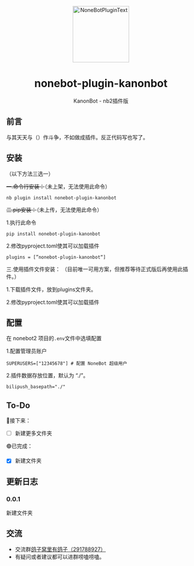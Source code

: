 <div align="center">
  <p><img src="http://cdn.kanon.ink/api/image?key=899178&imageid=image-20230618-220942-65085441" width="150" alt="NoneBotPluginText"></p>
</div>

<div align="center">

# nonebot-plugin-kanonbot
KanonBot - nb2插件版
</div>

## 前言
与其天天与（）作斗争，不如做成插件。反正代码写也写了。

## 安装
（以下方法三选一）

~~一.命令行安装：~~（未上架，无法使用此命令） 

    nb plugin install nonebot-plugin-kanonbot
    
~~二.pip安装：~~（未上传，无法使用此命令） 

1.执行此命令

    pip install nonebot-plugin-kanonbot
    
2.修改pyproject.toml使其可以加载插件

    plugins = [”nonebot-plugin-kanonbot“]
    
 三.使用插件文件安装：
 （目前唯一可用方案，但推荐等待正式版后再使用此插件。）
 
 1.下载插件文件，放到plugins文件夹。

2.修改pyproject.toml使其可以加载插件

 
## 配置
在 nonebot2 项目的`.env`文件中选填配置

1.配置管理员账户

    SUPERUSERS=["12345678"] # 配置 NoneBot 超级用户
    
2.插件数据存放位置，默认为 “./”。

    bilipush_basepath="./"

## To-Do
🔵接下来：
 - [ ] 新建更多文件夹
 
 🟢已完成：
 - [x] 新建文件夹
 
## 更新日志
### 0.0.1
新建文件夹

## 交流
-   交流群[鸽子窝里有鸽子（291788927）](https://qm.qq.com/cgi-bin/qm/qr?k=QhOk7Z2jaXBOnAFfRafEy9g5WoiETQhy&jump_from=webapi&authKey=fCvx/auG+QynlI8bcFNs4Csr2soR8UjzuwLqrDN9F8LDwJrwePKoe89psqpozg/m)
-   有疑问或者建议都可以进群唠嗑唠嗑。
